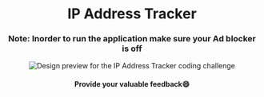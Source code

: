 <div align='center'>

# IP Address Tracker
### Note: Inorder to run the application make sure your Ad blocker is off 

![Design preview for the IP Address Tracker coding challenge](./design/desktop-preview.jpg)
  
 #### Provide your valuable feedback😄
</div>

